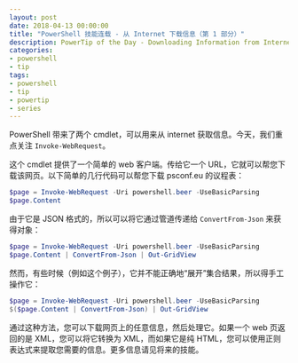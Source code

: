 ```yaml
---
layout: post
date: 2018-04-13 00:00:00
title: "PowerShell 技能连载 - 从 Internet 下载信息（第 1 部分）"
description: PowerTip of the Day - Downloading Information from Internet (Part 1)
categories:
- powershell
- tip
tags:
- powershell
- tip
- powertip
- series
---
```

PowerShell 带来了两个 cmdlet，可以用来从 internet 获取信息。今天，我们重点关注 `Invoke-WebRequest`。

这个 cmdlet 提供了一个简单的 web 客户端。传给它一个 URL，它就可以帮您下载该网页。以下简单的几行代码可以帮您下载 psconf.eu 的议程表：

```powershell
$page = Invoke-WebRequest -Uri powershell.beer -UseBasicParsing 
$page.Content
```

由于它是 JSON 格式的，所以可以将它通过管道传递给 `ConvertFrom-Json` 来获得对象：

```powershell
$page = Invoke-WebRequest -Uri powershell.beer -UseBasicParsing 
$page.Content | ConvertFrom-Json | Out-GridView
```

然而，有些时候（例如这个例子），它并不能正确地“展开”集合结果，所以得手工操作它：

```powershell
$page = Invoke-WebRequest -Uri powershell.beer -UseBasicParsing 
$($page.Content | ConvertFrom-Json) | Out-GridView
```

通过这种方法，您可以下载网页上的任意信息，然后处理它。如果一个 web 页返回的是 XML，您可以将它转换为 XML，而如果它是纯 HTML，您可以使用正则表达式来提取您需要的信息。更多信息请见将来的技能。

<!--本文国际来源：[Downloading Information from Internet (Part 1)](http://community.idera.com/powershell/powertips/b/tips/posts/downloading-information-from-internet-part-1)-->
